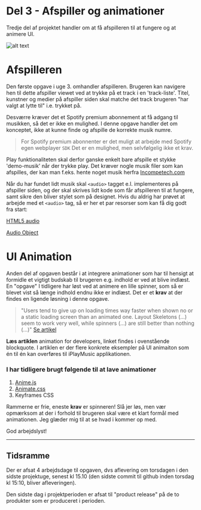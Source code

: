 # Del 3 - Afspiller og animationer

Tredje del af projektet handler om at få afspilleren til at fungere og at animere UI.

![alt text](https://github.com/rts-cmk-wuhf02/iPlayMusic/blob/master/animation.gif "Animate UI")

# Afspilleren
Den første opgave i uge 3. omhandler afspilleren. Brugeren kan navigere hen til dette afspiller viewet ved at trykke på et track i en 'track-liste'. Titel, kunstner og medier på afspiller siden skal matche det track brugeren "har valgt at lytte til" i.e. trykket på. 

Desværre kræver det et Spotify premium abonnement at få adgang til musikken, så det er ikke en mulighed. I denne opgave handler det om konceptet, ikke at kunne finde og afspille de korrekte musik numre. 

> For Spotify premium abonnenter er det muligt at arbejde med Spotify egen webplayer ```SDK``` Det er en mulighed, men selvfølgelig ikke et krav.

Play funktionaliteten skal derfor ganske enkelt bare afspille et stykke 'demo-musik' når der trykke play. Det kræver nogle musik filer som kan afspilles, der kan man f.eks. hente noget musik herfra [Incompetech.com](https://incompetech.com/music/) 

Når du har fundet lidt musik skal `<audio>` tagget e.l. implementeres på afspiller siden, og der skal skrives lidt kode som får afspilleren til at fungere, samt sikre den bliver stylet som på designet. Hvis du aldrig har prøvet at arbejde med et `<audio>` tag, så er her et par resorser som kan få dig godt fra start:

[HTML5 audio](https://www.w3schools.com/html/html5_audio.asp)

[Audio Object](https://www.w3schools.com/jsref/dom_obj_audio.asp)

# UI Animation
Anden del af opgaven består i at integrere animationer som har til hensigt at formidle et vigtigt budskab til brugeren e.g. indhold er ved at blive indlæst. En "opgave" I tidligere har løst ved at animere en lille spinner, som så er blevet vist så længe indhold endnu ikke er indlæst. Det er et **krav** at der findes en ligende løsning i denne opgave.

> "Users tend to give up on loading times way faster when shown no or a static loading screen than an animated one.
Layout Skeletons (...) seem to work very well, while spinners (...) are still better than nothing (...)" [Se artikel](https://dev.to/iamschulz/animation-for-developers-c4b?fbclid=IwAR2mYJQ-UwH07WPkPvcpJ5cSN8qIh06sDYzZEzhH2SjArGBOADP8EHUe95I) 

**Læs artiklen** animation for developers, linket findes i ovenstående blockquote. I artiklen er der flere konkrete eksempler på UI animaiton som én til én kan overføres til iPlayMusic applikationen. 

### I har tidligere brugt følgende til at lave animationer 
1. [Anime.js](https://animejs.com/)
2. [Animate.css](https://daneden.github.io/animate.css/)
3. Keyframes CSS

Rammerne er frie, eneste **krav** er spinneren! Slå jer løs, men vær opmærksom at der i forhold til brugeren skal være et klart formål med animationen. Jeg glæder mig til at se hvad i kommer op med.

God arbejdslyst!

---

## Tidsramme
Der er afsat 4 arbejdsdage til opgaven, dvs aflevering om torsdagen i den sidste projektuge, senest kl 15.10 (den sidste commit til github inden torsdag kl 15:10, bliver afleveringen). 

Den sidste dag i projektperioden er afsat til "product release" på de to produkter som er produceret i perioden.
